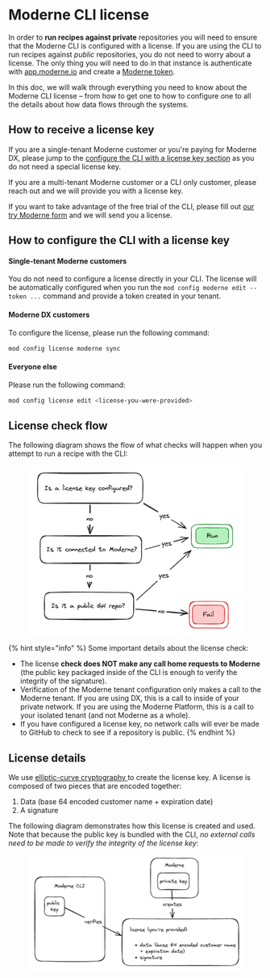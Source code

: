 # Moderne CLI license

In order to **run recipes against private** repositories you will need to ensure that the Moderne CLI is configured with a license. If you are using the CLI to run recipes against _public_ repositories, you do not need to worry about a license. The only thing you will need to do in that instance is authenticate with [app.moderne.io](https://app.moderne.io) and create a [Moderne token](../../moderne-platform/references/moderne-tokens.md).

In this doc, we will walk through everything you need to know about the Moderne CLI license – from how to get one to how to configure one to all the details about how data flows through the systems.

## How to receive a license key

If you are a single-tenant Moderne customer or you're paying for Moderne DX, please jump to the [configure the CLI with a license key section](#how-to-configure-the-cli-with-a-license-key) as you do not need a special license key.

If you are a multi-tenant Moderne customer or a CLI only customer, please reach out and we will provide you with a license key.

If you want to take advantage of the free trial of the CLI, please fill out [our try Moderne form](https://www.moderne.io/try-moderne) and we will send you a license.

## How to configure the CLI with a license key

#### Single-tenant Moderne customers

You do not need to configure a license directly in your CLI. The license will be automatically configured when you run the `mod config moderne edit --token ...` command and provide a token created in your tenant. 

#### Moderne DX customers

To configure the license, please run the following command:

```bash
mod config license moderne sync
```

#### Everyone else

Please run the following command:

```bash
mod config license edit <license-you-were-provided>
```

## License check flow

The following diagram shows the flow of what checks will happen when you attempt to run a recipe with the CLI:

<figure><img src="../../../.gitbook/assets/license-flow (1).png" alt=""><figcaption></figcaption></figure>

{% hint style="info" %}
Some important details about the license check:

* The license **check does NOT make any call home requests to Moderne** (the public key packaged inside of the CLI is enough to verify the integrity of the signature).
* Verification of the Moderne tenant configuration only makes a call to the Moderne tenant. If you are using DX, this is a call to inside of your private network. If you are using the Moderne Platform, this is a call to your isolated tenant (and not Moderne as a whole).
* If you have configured a license key, no network calls will ever be made to GitHub to check to see if a repository is public.
{% endhint %}

## License details

We use [elliptic-curve cryptography ](https://en.wikipedia.org/wiki/Elliptic-curve\_cryptography)to create the license key. A license is composed of two pieces that are encoded together:

1. Data (base 64 encoded customer name + expiration date)
2. A signature

The following diagram demonstrates how this license is created and used. Note that because the public key is bundled with the CLI, _no external calls need to be made to verify the integrity of the license key_:

<figure><img src="../../../.gitbook/assets/cli-license-check.png" alt=""><figcaption></figcaption></figure>
